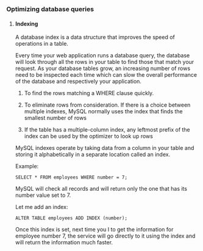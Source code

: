 ### Optimizing database queries

1. #### Indexing

	A database index is a data structure that improves the speed of operations in a table.

	Every time your web application runs a database query, the database will look through all the rows in your table to 	    find those that match your request. As your database tables grow, an increasing number of rows need to be inspected 	each time which can slow the overall performance of the database and respectively your application.
	
	1. To find the rows matching a WHERE clause quickly.
	
	2. To eliminate rows from consideration. If there is a choice between multiple indexes, MySQL normally uses the index that finds the smallest number of rows

	3. If the table has a multiple-column index, any leftmost prefix of the index can be used by the optimizer to look up rows
	
	MySQL indexes operate by taking data from a column in your table and storing it alphabetically in a separate location 	      called an index.
	
	Example:
	
	`SELECT * FROM employees WHERE number = 7;`
	
	MySQL will check all records and will return only the one that has its number value set to 7.
	
	Let me add an index:
	
	`ALTER TABLE employees ADD INDEX (number);`
	
	Once this index is set, next time you I to get the information for employee number 7, the service will go directly             to it using the index and will return the information much faster.
